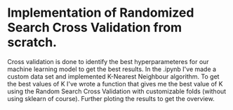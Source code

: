 # Implementation of Randomized Search Cross Validation from scratch.

Cross validation is done to identify the best hyperparameteres for our machine learning model to get the best results.
In the .ipynb I've made a custom data set and implemented K-Nearest Neighbour algorithm. To get the best values of K I've wrote a function that 
gives me the best value of K using the Random Search Cross Validation with customizable folds (without using sklearn of course). Further ploting the results to get the overview.
